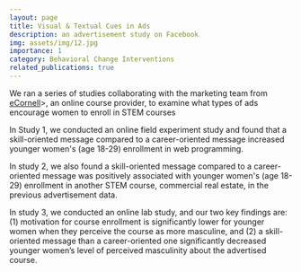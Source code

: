 ```yaml
---
layout: page
title: Visual & Textual Cues in Ads
description: an advertisement study on Facebook
img: assets/img/12.jpg
importance: 1
category: Behavioral Change Interventions
related_publications: true
---
```


We ran a series of studies collaborating with the marketing team from <a href="https://ecornell.cornell.edu/">eCornell</a>>, an online course provider, to examine what types of ads encourage women to enroll in STEM courses 

In Study 1, we conducted an online field experiment study and found that a skill-oriented message compared to a career-oriented message increased younger women's (age 18-29) enrollment in web programming. 

In study 2, we also found a skill-oriented message compared to a career-oriented message was positively associated with younger women's (age 18-29) enrollment in another STEM course, commercial real estate, in the previous advertisement data. 

In study 3, we conducted an online lab study, and our two key findings are: (1) motivation for course enrollment is significantly lower for younger women when they perceive the course as more masculine, and (2) a skill-oriented message than a career-oriented one significantly decreased younger women’s level of perceived masculinity about the advertised course.  
